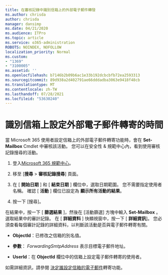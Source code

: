 ```yaml
---
title: 在審核記錄中識別信箱上的外部電子郵件轉發
ms.author: chrisda
author: chrisda
manager: dansimp
ms.date: 04/21/2020
ms.audience: ITPro
ms.topic: article
ms.service: o365-administration
ROBOTS: NOINDEX, NOFOLLOW
localization_priority: Normal
ms.custom:
- "1369"
- "3100005"
ms.assetid: ''
ms.openlocfilehash: b7146b2b09b6ac1e33b192dcbcbfb72ea2593313
ms.sourcegitcommit: 89d938a2d402791ae66dddadba3063e9418f48cb
ms.translationtype: MT
ms.contentlocale: zh-TW
ms.lasthandoff: 07/28/2021
ms.locfileid: "53630240"
---
```

# <a name="identify-when-external-email-forwarding-is-configured-on-mailboxes"></a>識別信箱上設定外部電子郵件轉寄的時間

當 Microsoft 365 使用者設定信箱上的外部電子郵件轉寄功能時，會在 **Set-Mailbox** Cmdlet 中審核該活動。 您可以在安全性 & 規範中心內，看到使用審核記錄搜尋的活動。

1. 登入[Microsoft 365 規範中心](https://protection.office.com/)。

2. 移至 [**搜尋**  >  **審核記錄搜尋**] 頁面。

3. 在 [ **開始日期** ] 和 [ **結束日期** ] 欄位中，選取日期範圍。 您不需要指定使用者名稱。 確認 [ **活動** ] 欄位已設定為 **顯示所有活動的結果**。

4. 按一下 [搜尋]。

在結果中，按一下 [ **篩選結果** ]，然後在 [活動篩選] 方塊中輸入 **Set-Mailbox** 。 選取結果中的審計記錄。 在 [ **詳細資料** ] 快顯視窗中，按一下 [ **詳細資訊**]。 您必須查看每個審計記錄的詳細資料，以判斷該活動是否與電子郵件轉寄有關。

- **ObjectId**：已修改之信箱的別名值。

- **參數**： _ForwardingSmtpAddress_ 表示目標電子郵件地址。

- **UserId**：在 **ObjectId** 欄位中的信箱上設定電子郵件轉寄的使用者。

如需詳細資訊，請參閱 [決定誰設定信箱的電子郵件](/microsoft-365/compliance/auditing-troubleshooting-scenarios#determine-who-set-up-email-forwarding-for-a-mailbox)轉寄功能。
